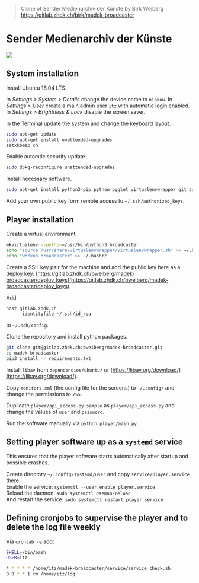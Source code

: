 > Clone of Sender Medienarchiv der Künste by Birk Weiberg  
> https://gitlab.zhdk.ch/birk/madek-broadcaster

Sender Medienarchiv der Künste
==============================

![](https://medienarchiv.zhdk.ch/media/822530be-7300-4332-9049-5ad905ac3df6)

## System installation

Install Ubuntu 16.04 LTS.

In *Settings > System > Details* change the device name to `nipkow`. In *Settings > User* create a main admin user `itz` with automatic login enabled. In *Settings > Brightness & Lock* disable the screen saver.

In the Terminal update the system and change the keyboard layout.

```bash
sudo apt-get update  
sudo apt-get install unattended-upgrades  
setxkbmap ch  
```

Enable automtic security update.

```bash
sudo dpkg-reconfigure unattended-upgrades
```

Install necessary software.

```bash
sudo apt-get install python3-pip python-pyglet virtualenvwrapper git supervisor openssh-server samba-common-bin
```

Add your own public key form remote access to `~/.ssh/authorized_keys`.

## Player installation

Create a virtual environment.

```bash
mkvirtualenv --python=/usr/bin/python3 broadcaster  
echo "source /usr/share/virtualenvwrapper/virtualenvwrapper.sh" >> ~/.bashrc  
echo "workon broadcaster" >> ~/.bashrc  
```

Create a SSH key pair for the machine and add the public key here as a deploy key: [https://gitlab.zhdk.ch/bweiberg/madek-broadcaster/deploy_keys](https://gitlab.zhdk.ch/bweiberg/madek-broadcaster/deploy_keys)

Add 

```bash
host gitlab.zhdk.ch  
      identityfile ~/.ssh/id_rsa  
```

to `~/.ssh/config`.

Clone the repository and install python packages.

```bash
git clone git@gitlab.zhdk.ch:bweiberg/madek-broadcaster.git  
cd madek-broadcaster  
pip3 install -r requirements.txt  
```

Install `libav` from `dependencies/ubuntu/` or [https://libav.org/download/](https://libav.org/download/).

Copy `monitors.xml` (the config file for the screens) to `~/.config/` and change the permissions to `755`.

Duplicate `player/api_access.py.sample` as `player/api_access.py` and change the values of `user` and `password`.

Run the software manually via `python player/main.py`.

## Setting player software up as a `systemd` service

This ensures that the player software starts automatically after startup and possible crashes.

Create directory `~/.config/systemd/user` and copy `service/player.service` there.  
Enable the service: `systemctl --user enable player.service`  
Reload the daemon: `sudo systemctl daemon-reload`  
And restart the service: `sudo systemctl restart player.service`  

## Defining cronjobs to supervise the player and to delete the log file weekly

Via `crontab -e` add:

```bash
SHELL=/bin/bash
USER=itz

* * * * * /home/itz/madek-broadcaster/service/service_check.sh
0 0 * * 1 rm /home/itz/log
```


